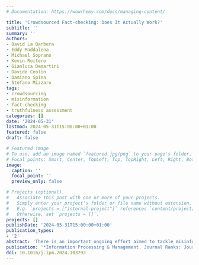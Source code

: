 ```yaml
---
# Documentation: https://wowchemy.com/docs/managing-content/

title: 'Crowdsourced Fact-checking: Does It Actually Work?'
subtitle: ''
summary: ''
authors:
- David La Barbera
- Eddy Maddalena
- Michael Soprano
- Kevin Roitero
- Gianluca Demartini
- Davide Ceolin
- Damiano Spina
- Stefano Mizzaro
tags: 
- crowdsourcing
- misinformation
- fact-checking 
- truthfulness assessment
categories: []
date: '2024-05-31'
lastmod: 2024-05-31T15:00:00+01:00
featured: false
draft: false

# Featured image
# To use, add an image named `featured.jpg/png` to your page's folder.
# Focal points: Smart, Center, TopLeft, Top, TopRight, Left, Right, BottomLeft, Bottom, BottomRight.
image:
  caption: ''
  focal_point: ''
  preview_only: false

# Projects (optional).
#   Associate this post with one or more of your projects.
#   Simply enter your project's folder or file name without extension.
#   E.g. `projects = ["internal-project"]` references `content/project/deep-learning/index.md`.
#   Otherwise, set `projects = []`.
projects: []
publishDate: '2024-05-31T15:00:00+01:00'
publication_types:
- '2'
abstract: 'There is an important ongoing effort aimed to tackle misinformation and to perform reliable fact-checking by employing human assessors at scale, with a crowdsourcing-based approach. Previous studies on the feasibility of employing crowdsourcing for the task of misinformation detection have provided inconsistent results: some of them seem to confirm the effectiveness of crowdsourcing for assessing the truthfulness of statements and claims, whereas others fail to reach an effectiveness level higher than automatic machine learning approaches, which are still unsatisfactory. In this paper, we aim at addressing such inconsistency and understand if truthfulness assessment can indeed be crowdsourced effectively. To do so, we build on top of previous studies; we select some of those reporting low effectiveness levels, we highlight their potential limitations, and we then reproduce their work attempting to improve their setup to address those limitations. We employ various approaches, data quality levels, and agreement measures to assess the reliability of crowd workers when assessing the truthfulness of (mis)information. Furthermore, we explore different worker features and compare the results obtained with different crowds. According to our findings, crowdsourcing can be used as an effective methodology to tackle misinformation at scale. When compared to previous studies, our results indicate that a significantly higher agreement between crowd workers and experts can be obtained by using a different, higher-quality, crowdsourcing platform and by improving the design of the crowdsourcing task. Also, we find differences concerning task and worker features and how workers provide truthfulness assessments.'
publication: '*Information Processing & Management. Journal Ranks: Journal Citation Reports (JCR) Q1 (2023), Scimago (SJR) Q1 (2023).*'
doi: 10.1016/j.ipm.2024.103792
---
```

